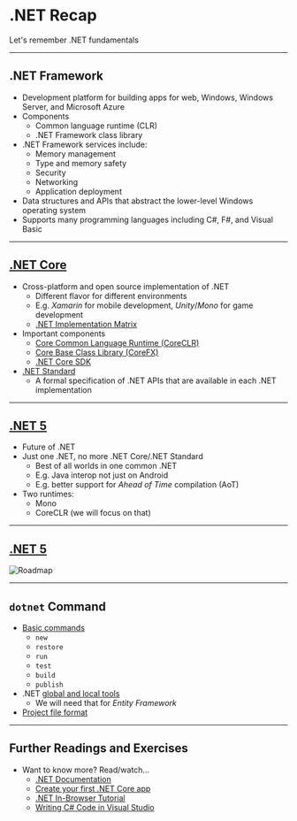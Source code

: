 # .NET Recap

Let's remember .NET fundamentals

---

<!-- .slide: class="left" -->
## .NET Framework

* Development platform for building apps for web, Windows, Windows Server, and Microsoft Azure
* Components
  * Common language runtime (CLR)
  * .NET Framework class library
* .NET Framework services include:
  * Memory management
  * Type and memory safety
  * Security
  * Networking
  * Application deployment
* Data structures and APIs that abstract the lower-level Windows operating system
* Supports many programming languages including C#, F#, and Visual Basic

---

<!-- .slide: class="left" -->
## [.NET Core](https://www.microsoft.com/net/core#windowscmd)

* Cross-platform and open source implementation of .NET
  * Different flavor for different environments
  * E.g. *Xamarin* for mobile development, *Unity*/*Mono* for game development
  * [.NET Implementation Matrix](https://docs.microsoft.com/en-us/dotnet/standard/net-standard#net-implementation-support)
* Important components
  * [Core Common Language Runtime (CoreCLR)](https://github.com/dotnet/coreclr)
  * [Core Base Class Library (CoreFX)](https://github.com/dotnet/corefx)
  * [.NET Core SDK](https://docs.microsoft.com/en-us/dotnet/core/sdk)
* [.NET Standard](https://docs.microsoft.com/en-us/dotnet/standard/net-standard)
  * A formal specification of .NET APIs that are available in each .NET implementation

---

<!-- .slide: class="left" -->
## [.NET 5](https://www.microsoft.com/net/core#windowscmd)

* Future of .NET
* Just one .NET, no more .NET Core/.NET Standard
  * Best of all worlds in one common .NET
  * E.g. Java interop not just on Android
  * E.g. better support for *Ahead of Time* compilation (AoT)
* Two runtimes:
  * Mono
  * CoreCLR (we will focus on that)

---

## [.NET 5](https://www.microsoft.com/net/core#windowscmd)

![Roadmap](https://devblogs.microsoft.com/dotnet/wp-content/uploads/sites/10/2019/05/dotnet_schedule.png)

---

## `dotnet` Command

* [Basic commands](https://docs.microsoft.com/en-us/dotnet/core/tools/)
  * `new`
  * `restore`
  * `run`
  * `test`
  * `build`
  * `publish`
* .NET [global and local tools](https://docs.microsoft.com/en-us/dotnet/core/tools/global-tools)
  * We will need that for *Entity Framework*
* [Project file format](https://docs.microsoft.com/en-us/dotnet/core/project-sdk/overview)

---

<!-- .slide: class="left" -->
## Further Readings and Exercises

* Want to know more? Read/watch...
  * [.NET Documentation](https://docs.microsoft.com/en-us/dotnet/)
  * [Create your first .NET Core app](https://dotnet.microsoft.com/learn/dotnet/hello-world-tutorial/intro)
  * [.NET In-Browser Tutorial](https://dotnet.microsoft.com/learn/dotnet/in-browser-tutorial/1)
  * [Writing C# Code in Visual Studio](https://docs.microsoft.com/en-us/visualstudio/ide/writing-code-in-the-code-and-text-editor)
